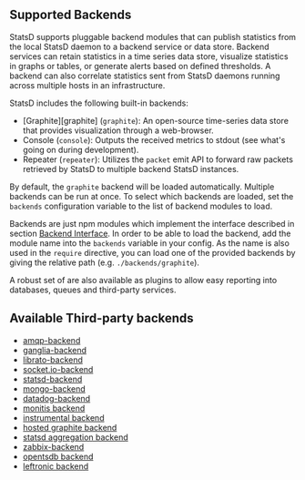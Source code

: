 Supported Backends
------------------

StatsD supports pluggable backend modules that can publish
statistics from the local StatsD daemon to a backend service or data
store. Backend services can retain statistics in a time series data store,
visualize statistics in graphs or tables, or generate alerts based on
defined thresholds. A backend can also correlate statistics sent from StatsD
daemons running across multiple hosts in an infrastructure.

StatsD includes the following built-in backends:

* [Graphite][graphite] (`graphite`): An open-source
  time-series data store that provides visualization through a web-browser.
* Console (`console`): Outputs the received
  metrics to stdout (see what's going on during development).
* Repeater (`repeater`): Utilizes the `packet` emit API to
  forward raw packets retrieved by StatsD to multiple backend StatsD instances.

By default, the `graphite` backend will be loaded automatically. Multiple
backends can be run at once. To select which backends are loaded, set
the `backends` configuration variable to the list of backend modules to load.

Backends are just npm modules which implement the interface described in
section [Backend Interface](./BackendInterface.md). In order to be able to load the backend, add the
module name into the `backends` variable in your config. As the name is also
used in the `require` directive, you can load one of the provided backends by
giving the relative path (e.g. `./backends/graphite`).

A robust set of are also available as plugins to allow easy reporting into databases,
queues and third-party services.

## Available Third-party backends
- [amqp-backend](https://github.com/mrtazz/statsd-amqp-backend)
- [ganglia-backend](https://github.com/jbuchbinder/statsd-ganglia-backend)
- [librato-backend](https://github.com/librato/statsd-librato-backend)
- [socket.io-backend](https://github.com/Chatham/statsd-socket.io)
- [statsd-backend](https://github.com/dynmeth/statsd-backend)
- [mongo-backend](https://github.com/dynmeth/mongo-statsd-backend)
- [datadog-backend](https://github.com/datadog/statsd)
- [monitis backend](https://github.com/jeremiahshirk/statsd-monitis-backend)
- [instrumental backend](https://github.com/collectiveidea/statsd-instrumental-backend)
- [hosted graphite backend](https://github.com/hostedgraphite/statsdplugin)
- [statsd aggregation backend](https://github.com/wanelo/gossip_girl)
- [zabbix-backend](https://github.com/parkerd/statsd-zabbix-backend)
- [opentsdb backend](https://github.com/emurphy/statsd-opentsdb-backend)
- [leftronic backend](https://github.com/sreuter/statsd-leftronic-backend)
